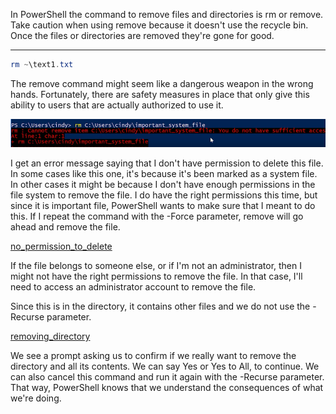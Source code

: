 
In PowerShell the command to remove files and directories is rm or remove. Take caution when using remove because it doesn't use the recycle bin. Once the files or directories are removed they're gone for good.

---
```PowerShell
rm ~\text1.txt
```

The remove command might seem like a dangerous weapon in the wrong hands. Fortunately, there are safety measures in place that only give this ability to users that are actually authorized to use it. 

![no_permission_to_delete](images/no_permission_to_delete.png)

I get an error message saying that I don't have permission to delete this file. In some cases like this one, it's because it's been marked as a system file. In other cases it might be because I don't have enough permissions in the file system to remove the file. I do have the right permissions this time, but since it is important file, PowerShell wants to make sure that I meant to do this. If I repeat the command with the -Force parameter, remove will go ahead and remove the file.

[no_permission_to_delete](images/no_permission_to_delete.png)

If the file belongs to someone else, or if I'm not an administrator, then I might not have the right permissions to remove the file. In that case, I'll need to access an administrator account to remove the file. 

Since this is in the directory, it contains other files and we do not use the -Recurse parameter. 

[removing_directory](images/removing_directory.png)

We see a prompt asking us to confirm if we really want to remove the directory and all its contents. We can say Yes or Yes to All, to continue. We can also cancel this command and run it again with the -Recurse parameter. That way, PowerShell knows that we understand the consequences of what we're doing.